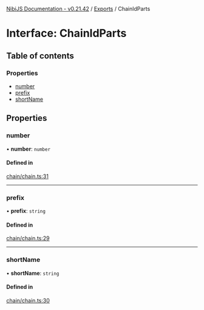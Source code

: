[NibiJS Documentation - v0.21.42](../intro.md) / [Exports](../modules.md) / ChainIdParts

# Interface: ChainIdParts

## Table of contents

### Properties

- [number](ChainIdParts.md#number)
- [prefix](ChainIdParts.md#prefix)
- [shortName](ChainIdParts.md#shortname)

## Properties

### number

• **number**: `number`

#### Defined in

[chain/chain.ts:31](https://github.com/NibiruChain/ts-sdk/blob/77efda7/packages/nibijs/src/chain/chain.ts#L31)

---

### prefix

• **prefix**: `string`

#### Defined in

[chain/chain.ts:29](https://github.com/NibiruChain/ts-sdk/blob/77efda7/packages/nibijs/src/chain/chain.ts#L29)

---

### shortName

• **shortName**: `string`

#### Defined in

[chain/chain.ts:30](https://github.com/NibiruChain/ts-sdk/blob/77efda7/packages/nibijs/src/chain/chain.ts#L30)
